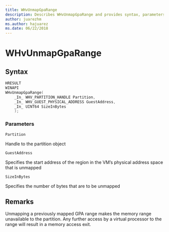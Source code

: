 ```yaml
---
title: WHvUnmapGpaRange
description: Describes WHvUnmapGpaRange and provides syntax, parameters, remarks, and feedback. Parameters include Partition, GuestAddress, and SizeInBytes.
author: juarezhm
ms.author: hajuarez
ms.date: 06/22/2018
---
```


# WHvUnmapGpaRange

## Syntax
```C
HRESULT
WINAPI
WHvUnmapGpaRange(
    _In_ WHV_PARTITION_HANDLE Partition,
    _In_ WHV_GUEST_PHYSICAL_ADDRESS GuestAddress,
    _In_ UINT64 SizeInBytes
    );
```
### Parameters

`Partition`

Handle to the partition object

`GuestAddress`

Specifies the start address of the region in the VM’s physical address space that is unmapped

`SizeInBytes`

Specifies the number of bytes that are to be unmapped

## Remarks

Unmapping a previously mapped GPA range makes the memory range unavailable to the partition. Any further access by a virtual processor to the range will result in a memory access exit.
